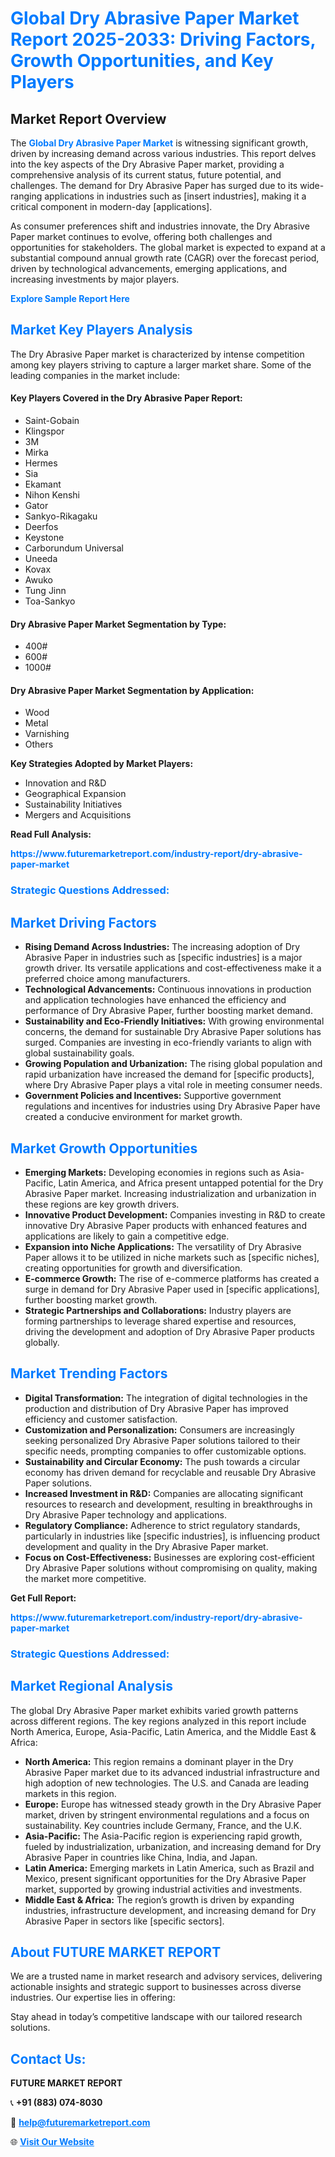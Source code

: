 <h1 style="color: #007BFF;">Global Dry Abrasive Paper Market Report 2025-2033: Driving Factors, Growth Opportunities, and Key Players</h1>

<section id="overview">
<h2>Market Report Overview</h2>
<p>The <a href="https://www.futuremarketreport.com/industry-report/dry-abrasive-paper-market" style="color: #007BFF; text-decoration: none;"><strong>Global Dry Abrasive Paper Market</strong></a> is witnessing significant growth, driven by increasing demand across various industries. This report delves into the key aspects of the Dry Abrasive Paper market, providing a comprehensive analysis of its current status, future potential, and challenges. The demand for Dry Abrasive Paper has surged due to its wide-ranging applications in industries such as [insert industries], making it a critical component in modern-day [applications].</p>
<p>As consumer preferences shift and industries innovate, the Dry Abrasive Paper market continues to evolve, offering both challenges and opportunities for stakeholders. The global market is expected to expand at a substantial compound annual growth rate (CAGR) over the forecast period, driven by technological advancements, emerging applications, and increasing investments by major players.</p>
</section>

<section id="overview">
<p><a href="https://www.futuremarketreport.com/request-sample/reportId=31072" style="color: #007BFF; text-decoration: none;"><strong>Explore Sample Report Here</strong></a></p>
</section>

<section id="key-players">
<h2 style="color: #007BFF;">Market Key Players Analysis</h2>
<p>The Dry Abrasive Paper market is characterized by intense competition among key players striving to capture a larger market share. Some of the leading companies in the market include:</p>
<h4>Key Players Covered in the Dry Abrasive Paper Report:</h4>
<ul><li>Saint-Gobain</li><li>Klingspor</li><li>3M</li><li>Mirka</li><li>Hermes</li><li>Sia</li><li>Ekamant</li><li>Nihon Kenshi</li><li>Gator</li><li>Sankyo-Rikagaku</li><li>Deerfos</li><li>Keystone</li><li>Carborundum Universal</li><li>Uneeda</li><li>Kovax</li><li>Awuko</li><li>Tung Jinn</li><li>Toa-Sankyo</li></ul>
<h4>Dry Abrasive Paper Market Segmentation by Type:</h4>
<ul><li>400#</li><li>600#</li><li>1000#</li></ul>

<h4>Dry Abrasive Paper Market Segmentation by Application:</h4>
<ul><li>Wood</li><li>Metal</li><li>Varnishing</li><li>Others</li></ul>
<p><strong>Key Strategies Adopted by Market Players:</strong></p>
<ul>
<li>Innovation and R&D</li>
<li>Geographical Expansion</li>
<li>Sustainability Initiatives</li>
<li>Mergers and Acquisitions</li>
</ul>
</section>

<section>
<p><strong>Read Full Analysis: </strong></p><a href="https://www.futuremarketreport.com/industry-report/dry-abrasive-paper-market" style="color: #007BFF; text-decoration: none;"><strong>https://www.futuremarketreport.com/industry-report/dry-abrasive-paper-market</strong></a>
<h3 style="color: #007BFF;">Strategic Questions Addressed:</h3>
</section>

<section id="driving-factors">
<h2 style="color: #007BFF;">Market Driving Factors</h2>
<ul>
<li><strong>Rising Demand Across Industries:</strong> The increasing adoption of Dry Abrasive Paper in industries such as [specific industries] is a major growth driver. Its versatile applications and cost-effectiveness make it a preferred choice among manufacturers.</li>
<li><strong>Technological Advancements:</strong> Continuous innovations in production and application technologies have enhanced the efficiency and performance of Dry Abrasive Paper, further boosting market demand.</li>
<li><strong>Sustainability and Eco-Friendly Initiatives:</strong> With growing environmental concerns, the demand for sustainable Dry Abrasive Paper solutions has surged. Companies are investing in eco-friendly variants to align with global sustainability goals.</li>
<li><strong>Growing Population and Urbanization:</strong> The rising global population and rapid urbanization have increased the demand for [specific products], where Dry Abrasive Paper plays a vital role in meeting consumer needs.</li>
<li><strong>Government Policies and Incentives:</strong> Supportive government regulations and incentives for industries using Dry Abrasive Paper have created a conducive environment for market growth.</li>
</ul>
</section>

<section id="growth-opportunities">
<h2 style="color: #007BFF;">Market Growth Opportunities</h2>
<ul>
<li><strong>Emerging Markets:</strong> Developing economies in regions such as Asia-Pacific, Latin America, and Africa present untapped potential for the Dry Abrasive Paper market. Increasing industrialization and urbanization in these regions are key growth drivers.</li>
<li><strong>Innovative Product Development:</strong> Companies investing in R&D to create innovative Dry Abrasive Paper products with enhanced features and applications are likely to gain a competitive edge.</li>
<li><strong>Expansion into Niche Applications:</strong> The versatility of Dry Abrasive Paper allows it to be utilized in niche markets such as [specific niches], creating opportunities for growth and diversification.</li>
<li><strong>E-commerce Growth:</strong> The rise of e-commerce platforms has created a surge in demand for Dry Abrasive Paper used in [specific applications], further boosting market growth.</li>
<li><strong>Strategic Partnerships and Collaborations:</strong> Industry players are forming partnerships to leverage shared expertise and resources, driving the development and adoption of Dry Abrasive Paper products globally.</li>
</ul>
</section>

<section id="trending-factors">
<h2 style="color: #007BFF;">Market Trending Factors</h2>
<ul>
<li><strong>Digital Transformation:</strong> The integration of digital technologies in the production and distribution of Dry Abrasive Paper has improved efficiency and customer satisfaction.</li>
<li><strong>Customization and Personalization:</strong> Consumers are increasingly seeking personalized Dry Abrasive Paper solutions tailored to their specific needs, prompting companies to offer customizable options.</li>
<li><strong>Sustainability and Circular Economy:</strong> The push towards a circular economy has driven demand for recyclable and reusable Dry Abrasive Paper solutions.</li>
<li><strong>Increased Investment in R&D:</strong> Companies are allocating significant resources to research and development, resulting in breakthroughs in Dry Abrasive Paper technology and applications.</li>
<li><strong>Regulatory Compliance:</strong> Adherence to strict regulatory standards, particularly in industries like [specific industries], is influencing product development and quality in the Dry Abrasive Paper market.</li>
<li><strong>Focus on Cost-Effectiveness:</strong> Businesses are exploring cost-efficient Dry Abrasive Paper solutions without compromising on quality, making the market more competitive.</li>
</ul>
</section>

<section>
<p><strong>Get Full Report: </strong></p><a href="https://www.futuremarketreport.com/industry-report/dry-abrasive-paper-market" style="color: #007BFF; text-decoration: none;"><strong>https://www.futuremarketreport.com/industry-report/dry-abrasive-paper-market</strong></a>
<h3 style="color: #007BFF;">Strategic Questions Addressed:</h3>
</section>


<section id="regional-analysis">
<h2 style="color: #007BFF;">Market Regional Analysis</h2>
<p>The global Dry Abrasive Paper market exhibits varied growth patterns across different regions. The key regions analyzed in this report include North America, Europe, Asia-Pacific, Latin America, and the Middle East & Africa:</p>
<ul>
<li><strong>North America:</strong> This region remains a dominant player in the Dry Abrasive Paper market due to its advanced industrial infrastructure and high adoption of new technologies. The U.S. and Canada are leading markets in this region.</li>
<li><strong>Europe:</strong> Europe has witnessed steady growth in the Dry Abrasive Paper market, driven by stringent environmental regulations and a focus on sustainability. Key countries include Germany, France, and the U.K.</li>
<li><strong>Asia-Pacific:</strong> The Asia-Pacific region is experiencing rapid growth, fueled by industrialization, urbanization, and increasing demand for Dry Abrasive Paper in countries like China, India, and Japan.</li>
<li><strong>Latin America:</strong> Emerging markets in Latin America, such as Brazil and Mexico, present significant opportunities for the Dry Abrasive Paper market, supported by growing industrial activities and investments.</li>
<li><strong>Middle East & Africa:</strong> The region’s growth is driven by expanding industries, infrastructure development, and increasing demand for Dry Abrasive Paper in sectors like [specific sectors].</li>
</ul>
</section>

<footer>
<h2 style="color: #007BFF;">About FUTURE MARKET REPORT</h2>
<p>We are a trusted name in market research and advisory services, delivering actionable insights and strategic support to businesses across diverse industries. Our expertise lies in offering:</p>

<p>Stay ahead in today’s competitive landscape with our tailored research solutions.</p>

<h2 style="color: #007BFF;">Contact Us:</h2>
<p><strong>FUTURE MARKET REPORT</strong></p>
<p>📞 <strong>+91 (883) 074-8030</strong></p>
<p>📧 <strong><a href="mailto:help@futuremarketreport.com" style="color: #007BFF;">help@futuremarketreport.com</a></strong></p>
<p>🌐 <strong><a href="https://www.futuremarketreport.com/" style="color: #007BFF;">Visit Our Website</a></strong></p>
</footer>